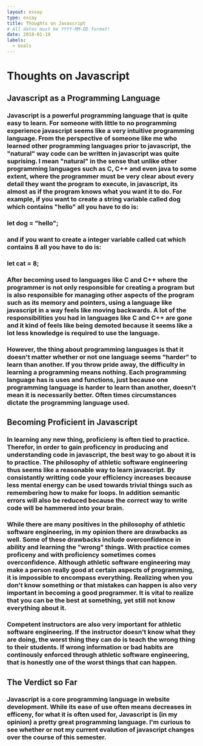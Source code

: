 ```yaml
---
layout: essay
type: essay
title: Thoughts on Javascript
# All dates must be YYYY-MM-DD format!
date: 2018-01-19
labels:
  - Goals
---
```


# Thoughts on Javascript

## Javascript as a Programming Language

  ### Javascript is a powerful programming language that is quite easy to learn. For someone with little to no programming experience javascript seems like a very intuitive programming language. From the perspective of someone like me who learned other programming languages prior to javascript, the "natural" way code can be written in javascript was quite suprising. I mean "natural" in the sense that unlike other programming languages such as C, C++ and even java to some extent, where the programmer must be very clear about every detail they want the program to execute, in javascript, its almost as if the program knows what you want it to do. For example, if you want to create a string variable called dog which contains "hello" all you have to do is:
  
### let dog = "hello";

### and if you want to create a integer variable called cat which contains 8 all you have to do is:

### let cat = 8;

  ### After becoming used to languages like C and C++ where the programmer is not only responsible for creating a program but is also responsible for managing other aspects of the program such as its memory and pointers, using a language like javascript in a way feels like moving backwards. A lot of the responsibilities you had in languages like C and C++ are gone and it kind of feels like being demoted because it seems like a lot less knowledge is required to use the language. 
  
  ### However, the thing about programming languages is that it doesn't matter whether or not one language seems "harder" to learn than another. If you throw pride away, the difficulty in learning a programming means nothing. Each programming language has is uses and functions, just because one programming language is harder to learn than another, doesn't mean it is necessarily better. Often times circumstances dictate the programming language used.   
  
  
## Becoming Proficient in Javascript

  ### In learning any new thing, proficieny is often tied to practice. Therefor, in order to gain proficency in producing and understanding code in javascript, the best way to go about it is to practice. The philosophy of athletic software engineering thus seems like a reasonable way to learn javascript. By consistantly writting code your efficiency increases because less mental energy can be used towards trivial things such as remembering how to make for loops. In addition semantic errors will also be reduced because the correct way to write code will be hammered into your brain. 
  
  ### While there are many positives in the philosophy of athletic software engineering, in my opinion there are drawbacks as well. Some of these drawbacks include overconfidence in ability and learning the "wrong" things. With practice comes proficeny and with proficiency sometimes comes overconfidence. Although athletic software engineering may make a person really good at certain aspects of programming, it is impossible to encompass everything. Realizing when you don't know something or that mistakes can happen is also very important in becoming a good programmer. It is vital to realize that you can be the best at something, yet still not know everything about it.      
  ### Competent instructors are also very important for athletic software engineering. If the instructor doesn't know what they are doing, the worst thing they can do is teach the wrong thing to their students. If wrong information or bad habits are continously enforced through athletic software engineering, that is honestly one of the worst things that can happen.
  
## The Verdict so Far
  ### Javascript is a core programming language in website development. While its ease of use often means decreases in efficeny, for what it is often used for, Javascript is (in my opinion) a pretty great programming language. I'm curious to see whether or not my current evalution of javascript changes over the course of this semester.
  
  
  
